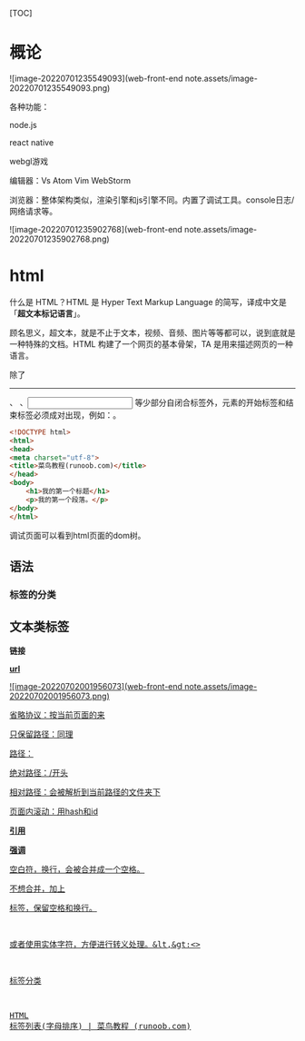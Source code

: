 [TOC]





# 概论

![image-20220701235549093](web-front-end note.assets/image-20220701235549093.png)





各种功能：

node.js

react native

webgl游戏



编辑器：Vs Atom Vim WebStorm

浏览器：整体架构类似，渲染引擎和js引擎不同。内置了调试工具。console日志/网络请求等。

![image-20220701235902768](web-front-end note.assets/image-20220701235902768.png)







# html

什么是 HTML？HTML 是 Hyper Text Markup Language 的简写，译成中文是「**超文本标记语言**」。

顾名思义，超文本，就是不止于文本，视频、音频、图片等等都可以，说到底就是一种特殊的文档。HTML 构建了一个网页的基本骨架，TA 是用来描述网页的一种语言。



除了<hr/>、 <img/>、<input/> 等少部分自闭合标签外，元素的开始标签和结束标签必须成对出现，例如：<html></html>。

```html
<!DOCTYPE html>
<html>
<head>
<meta charset="utf-8">
<title>菜鸟教程(runoob.com)</title>
</head>
<body>
    <h1>我的第一个标题</h1>
    <p>我的第一个段落。</p>
</body>
</html>
```



调试页面可以看到html页面的dom树。



## 语法

### 标签的分类





## 文本类标签

**链接**

<a href = "url">

**url**

![image-20220702001956073](web-front-end note.assets/image-20220702001956073.png)

省略协议：按当前页面的来

只保留路径：同理

路径：

绝对路径：/开头

相对路径：会被解析到当前路径的文件夹下

页面内滚动：用hash和id

**引用**

**强调**

空白符，换行，会被合并成一个空格。

不想合并，加上<pre>标签，保留空格和换行。

或者使用实体字符，方便进行转义处理。&lt,&gt:<>

标签分类

[HTML 标签列表(字母排序) | 菜鸟教程 (runoob.com)](https://www.runoob.com/tags/html-reference.html)